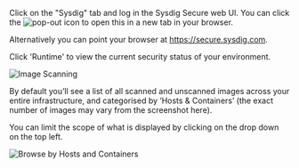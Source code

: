 Click on the "Sysdig" tab and log in the Sysdig Secure web UI. You can click the ![pop-out](secure-image-scanning-policies-and-assignments/assets/00_pop_out.png) icon to open this in a new tab in your browser.

Alternatively you can point your browser at <https://secure.sysdig.com>.

<!-- Once logged into Sysdig Secure click on ‘Image Scanning' on the left menu.

![Image Scanning UI](secure-image-scanning-policies-and-assignments/assets/ScanningUI01.png) -->

Click 'Runtime' to view the current security status of your environment.

![Image Scanning](secure-image-scanning-policies-and-assignments/assets/scanning02.png)

By default you’ll see a list of all scanned and unscanned images across your entire infrastructure, and categorised by ‘Hosts & Containers’ (the exact number of images may vary from the screenshot here).

You can limit the scope of what is displayed by clicking on the drop down on the top left.

![Browse by Hosts and Containers](secure-image-scanning-policies-and-assignments/assets/scanning03.png)
